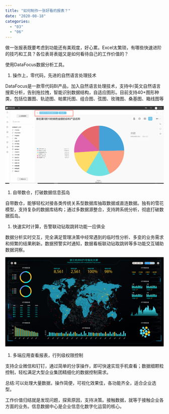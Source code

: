 ```yaml
---
title: "如何制作一张好看的报表？"
date: "2020-08-18"
categories: 
  - "03"
  - "06"
---
```


做一张报表既要考虑到功能还有美观度，好心累。Excel太繁琐，有哪些快速进阶的技巧和工具？各位表哥表姐又是如何看待自己的工作价值的？

使用DataFocus数据分析工具。

1. 操作上，零代码，先进的自然语言处理技术

DataFocus是一款零代码BI产品，加入自然语言处理技术，支持中/英文自然语言搜索分析，告别拖拉拽，智能识别数据结构，自适应图形。目前支持40+图形种类，包括位置图、轨迹图、帕累托图、组合图、弦图、玫瑰图、桑基图、箱线图等

![](images/word-image-418.png)

1. 自带数仓，打破数据信息孤岛

自带数仓，能够轻松对接各类传统关系型数据库抽取数据或直连数据。独有的雪花模型，支持复杂的数据库结构；通过多数据源整合，支持跨系统分析，彻底打破数据孤岛。

1. 快速实时计算，告警联动钻取跳转功能一应俱全

数据分析实时交互，完全满足管理决策中经常遇到的临时性分析、多变的业务需求和频繁的结果刷新。数据预警实时通知，数据看板联动钻取跳转等多功能交互辅助数据洞察。

![daping-04](images/daping-04.png)

1. 多端应用查看报表，行列级权限控制

支持企业微信和钉钉，通过简单的分享操作，即可快速实现手机查看；数据细颗粒控制，轻松满足大型企业集团精细化的数据控制需求。

总结:可以处理大量数据，操作简便，可视化效果佳，各功能齐全，适合企业选型。

工作价值归结就是发现问题，探索原因，支持决策。接触数据，就等于接触企业各方面的业务。信息数据中心是企业信息化数字化运营的核心。
